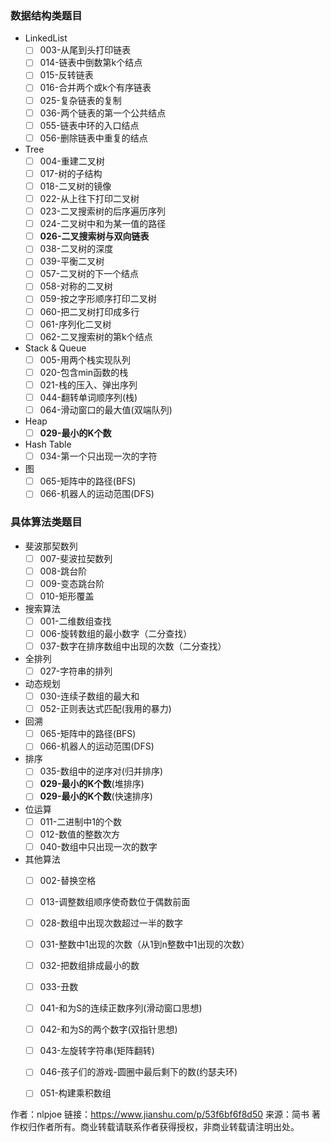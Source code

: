 ### 数据结构类题目

- LinkedList
  - [ ] 003-从尾到头打印链表
  - [ ] 014-链表中倒数第k个结点
  - [ ] 015-反转链表
  - [ ] 016-合并两个或k个有序链表
  - [ ] 025-复杂链表的复制
  - [ ] 036-两个链表的第一个公共结点
  - [ ] 055-链表中环的入口结点
  - [ ] 056-删除链表中重复的结点
- Tree
  - [ ] 004-重建二叉树
  - [ ] 017-树的子结构
  - [ ] 018-二叉树的镜像
  - [ ] 022-从上往下打印二叉树
  - [ ] 023-二叉搜索树的后序遍历序列
  - [ ] 024-二叉树中和为某一值的路径
  - [ ] **026-二叉搜索树与双向链表**
  - [ ] 038-二叉树的深度
  - [ ] 039-平衡二叉树
  - [ ] 057-二叉树的下一个结点
  - [ ] 058-对称的二叉树
  - [ ] 059-按之字形顺序打印二叉树
  - [ ] 060-把二叉树打印成多行
  - [ ] 061-序列化二叉树
  - [ ] 062-二叉搜索树的第k个结点
- Stack & Queue
  - [ ] 005-用两个栈实现队列
  - [ ] 020-包含min函数的栈
  - [ ] 021-栈的压入、弹出序列
  - [ ] 044-翻转单词顺序列(栈)
  - [ ] 064-滑动窗口的最大值(双端队列)
- Heap
  - [ ] **029-最小的K个数**
- Hash Table
  - [ ] 034-第一个只出现一次的字符
- 图
  - [ ] 065-矩阵中的路径(BFS)
  - [ ] 066-机器人的运动范围(DFS)

### 具体算法类题目

- 斐波那契数列
  - [ ] 007-斐波拉契数列
  - [ ] 008-跳台阶
  - [ ] 009-变态跳台阶
  - [ ] 010-矩形覆盖
- 搜索算法
  - [ ] 001-二维数组查找
  - [ ] 006-旋转数组的最小数字（二分查找）
  - [ ] 037-数字在排序数组中出现的次数（二分查找）
- 全排列
  - [ ] 027-字符串的排列
- 动态规划
  - [ ] 030-连续子数组的最大和
  - [ ] 052-正则表达式匹配(我用的暴力)
- 回溯
  - [ ] 065-矩阵中的路径(BFS)
  - [ ] 066-机器人的运动范围(DFS)
- 排序
  - [ ] 035-数组中的逆序对(归并排序)
  - [ ] **029-最小的K个数**(堆排序)
  - [ ] **029-最小的K个数**(快速排序)
- 位运算
  - [ ] 011-二进制中1的个数
  - [ ] 012-数值的整数次方
  - [ ] 040-数组中只出现一次的数字
- 其他算法
  - [ ] 002-替换空格
  - [ ] 013-调整数组顺序使奇数位于偶数前面
  - [ ] 028-数组中出现次数超过一半的数字
  - [ ] 031-整数中1出现的次数（从1到n整数中1出现的次数）
  - [ ] 032-把数组排成最小的数
  - [ ] 033-丑数
  - [ ] 041-和为S的连续正数序列(滑动窗口思想)
  - [ ] 042-和为S的两个数字(双指针思想)
  - [ ] 043-左旋转字符串(矩阵翻转)
  - [ ] 046-孩子们的游戏-圆圈中最后剩下的数(约瑟夫环)
  - [ ] 051-构建乘积数组



作者：nlpjoe
链接：https://www.jianshu.com/p/53f6bf6f8d50
来源：简书
著作权归作者所有。商业转载请联系作者获得授权，非商业转载请注明出处。